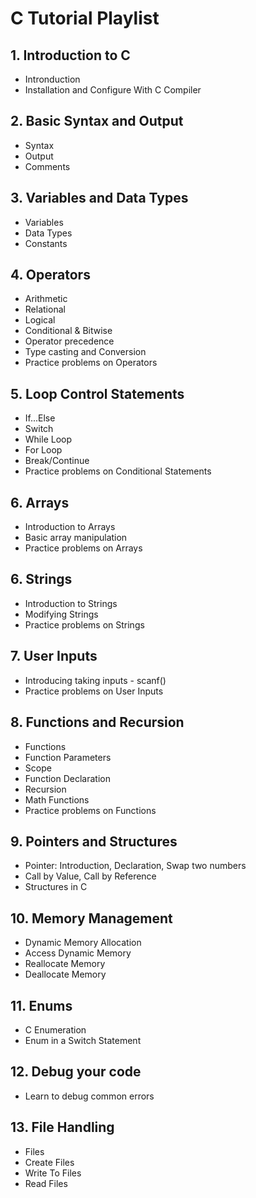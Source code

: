 # C Tutorial Playlist

## 1. Introduction to C
- Intronduction
- Installation and Configure With C Compiler

## 2. Basic Syntax and Output
- Syntax
- Output
- Comments

## 3. Variables and Data Types
- Variables
- Data Types
- Constants

## 4. Operators
- Arithmetic
- Relational
- Logical
- Conditional & Bitwise
- Operator precedence
- Type casting and Conversion
- Practice problems on Operators

## 5. Loop Control Statements
- If...Else
- Switch
- While Loop
- For Loop
- Break/Continue
- Practice problems on Conditional Statements

## 6. Arrays
- Introduction to Arrays
- Basic array manipulation
- Practice problems on Arrays

## 6. Strings
- Introduction to Strings
- Modifying Strings
- Practice problems on Strings

## 7. User Inputs
- Introducing taking inputs - scanf()
- Practice problems on User Inputs

## 8. Functions and Recursion
- Functions
- Function Parameters
- Scope
- Function Declaration
- Recursion
- Math Functions
- Practice problems on Functions

## 9. Pointers and Structures
- Pointer: Introduction, Declaration, Swap two numbers
- Call by Value, Call by Reference
- Structures in C

## 10. Memory Management
- Dynamic Memory Allocation
- Access Dynamic Memory
- Reallocate Memory
- Deallocate Memory

## 11. Enums
- C Enumeration
- Enum in a Switch Statement

## 12. Debug your code
- Learn to debug common errors

## 13. File Handling
- Files
- Create Files
- Write To Files
- Read Files
